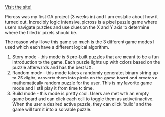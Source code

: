 [Visit the site!](http://namyarxam.github.io/picross/)

Picross was my first GA project (3 weeks in) and I am ecstatic about how it turned out. Incredibly logic intensive, picross is a pixel puzzle game where users navigate puzzles and use clues on the X and Y axis to determine where the filled in pixels should be.

The reason why I love this game so much is the 3 different game modes I used which each have a different logical algorithm.
1. Story mode - this mode is 5 pre-built puzzles that are meant to be a fun introduction to the game. Each puzzle lights up with colors based on the puzzle afterwards and has the best UX.
2. Random mode - this mode takes a randomly generates binary string up to 25 digits, converts them into pixels on the game board and creates a mathematically random puzzle for the user. This is my favorite game mode and I still play it from time to time.
3. Build mode - this mode is pretty cool. Users are met with an empty game board and can click each cell to toggle them as active/inactive. When the user a desired active puzzle, they can click 'build' and the game will turn it into a solvable puzzle.
